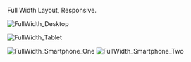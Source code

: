 Full Width Layout, Responsive.

![FullWidth_Desktop](https://user-images.githubusercontent.com/75909425/210668133-77305a59-2a9f-4c42-9adb-a9858bb09418.png)

![FullWidth_Tablet](https://user-images.githubusercontent.com/75909425/210668175-03f0d73d-4826-4435-b975-f65800fd1033.png)

![FullWidth_Smartphone_One](https://user-images.githubusercontent.com/75909425/210668149-6b8e77a0-ea39-4aa4-a9a8-ff063b66c8a8.png)
![FullWidth_Smartphone_Two](https://user-images.githubusercontent.com/75909425/210668158-6a756621-4d8d-4348-99cb-18e4d5fe0090.png)
